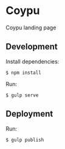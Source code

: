 # Coypu

Coypu landing page

## Development

Install dependencies:

`$ npm install`

Run:

`$ gulp serve`

## Deployment

Run:

`$ gulp publish`
